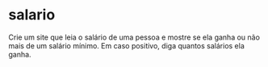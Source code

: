 # salario
Crie um site que leia o salário de uma pessoa e mostre se ela ganha ou não mais de um salário mínimo. Em caso positivo, diga quantos salários ela ganha.
